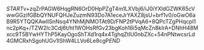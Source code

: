 $START$v+zqZrPAGW6HqgRN6OrD0HpPZgT4m1LXVbj6/iJ0iYXldGZWK65cVwwGGzifGBbQYNUFQHJeZuzmN93Do7A1eceJrYAXZ8jsU+brf1v0/oGwO6aB9R5YTQQKAwIlSnNsq4YNhMjNMOTAt9D/FNP2tPVqA6+8QPcTZgPHqcpl1nc2pKq+/TZW2lc3Cdj6t/ht1WOHsRfGv23bgKoh16i5qMcZn8kIrA+DNhH48Mxcc9T5BYwHYThP5KayOgoShTXd1rq4x4TghqZtIU0nbZXc+54nPNtwcsrLd4GMCRxhSgohUGv1lShW4LLVo6Le8cgP$END$